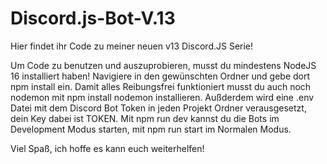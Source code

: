 # Discord.js-Bot-V.13

Hier findet ihr Code zu meiner neuen v13 Discord.JS Serie!

Um Code zu benutzen und auszuprobieren, musst du mindestens NodeJS 16 installiert haben!
Navigiere in den gewünschten Ordner und gebe dort npm install ein.
Damit alles Reibungsfrei funktioniert musst du auch noch nodemon mit npm install nodemon installieren.
Außderdem wird eine .env Datei mit dem Discord Bot Token in jeden Projekt Ordner verausgesetzt, dein Key dabei ist TOKEN.
Mit npm run dev kannst du die Bots im Development Modus starten, mit npm run start im Normalen Modus.

Viel Spaß, ich hoffe es kann euch weiterhelfen!
